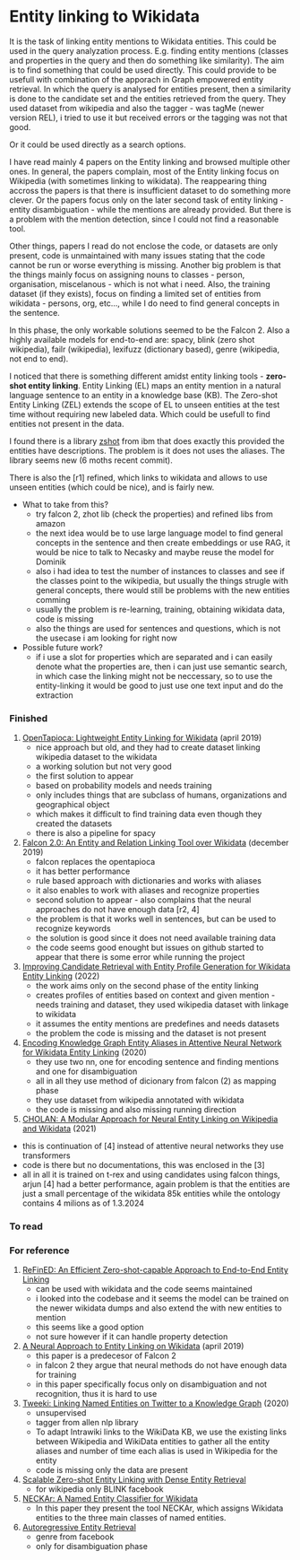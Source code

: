 # Entity linking to Wikidata

It is the task of linking entity mentions to Wikidata entities.
This could be used in the query analyzation process.
E.g. finding entity mentions (classes and properties in the query and then do something like similarity).
The aim is to find something that could be used directly.
This could provide to be usefull with combination of the apporach in Graph empowered entity retrieval.
In which the query is analysed for entities present, then a similarity is done to the candidate set and the entities retrieved from the query.
They used dataset from wikipedia and also the tagger - was tagMe (newer version REL), i tried to use it but received errors or the tagging was not that good.

Or it could be used directly as a search options.

I have read mainly 4 papers on the Entity linking and browsed multiple other ones.
In general, the papers complain, most of the Entity linking focus on Wikipedia (with sometimes linking to wikidata).
The reappearing thing accross the papers is that there is insufficient dataset to do something more clever.
Or the papers focus only on the later second task of entity linking - entity disambiguation - while the mentions are already provided.
But there is a problem with the mention detection, since I could not find a reasonable tool.

Other things, papers I read do not enclose the code, or datasets are only present, code is unmaintained with many issues stating that the code cannot be run or worse everything is missing.
Another big problem is that the things mainly focus on assigning nouns to classes - person, organisation, miscelanous - which is not what i need.
Also, the training dataset (if they exists), focus on finding a limited set of entities from wikidata - persons, org, etc..., while I do need to find general concepts in the sentence.

In this phase, the only workable solutions seemed to be the Falcon 2.
Also a highly available models for end-to-end are: spacy, blink (zero shot wikipedia), failr (wikipedia), lexifuzz (dictionary based), genre (wikipedia, not end to end).

I noticed that there is something different amidst entity linking tools - **zero-shot entity linking**.
Entity Linking (EL) maps an entity mention in a natural language sentence to an entity in a knowledge base (KB). The Zero-shot Entity Linking (ZEL) extends the scope of EL to unseen entities at the test time without requiring new labeled data. 
Which could be usefull to find entities not present in the data.

I found there is a library [zshot](https://github.com/IBM/zshot) from ibm that does exactly this provided the entities have descriptions.
The problem is it does not uses the aliases.
The library seems new (6 moths recent commit).

There is also the [r1] refined, which links to wikidata and allows to use unseen entities (which could be nice), and is fairly new.

- What to take from this?
  - try falcon 2, zhot lib (check the properties) and refined libs from amazon
  - the next idea would be to use large language model to find general concepts in the sentence and then create embeddings or use RAG, it would be nice to talk to Necasky and maybe reuse the model for Dominik
  - also i had idea to test the number of instances to classes and see if the classes point to the wikipedia, but usually the things strugle with general concepts, there would still be problems with the new entities comming
  - usually the problem is re-learning, training, obtaining wikidata data, code is missing
  - also the things are used for sentences and questions, which is not the usecase i am looking for right now
- Possible future work?
  - if i use a slot for properties which are separated and i can easily denote what the properties are, then i can just use semantic search, in which case the linking might not be neccessary, so to use the entity-linking it would be good to just use one text input and do the extraction

### Finished

1. [OpenTapioca: Lightweight Entity Linking for Wikidata](https://ceur-ws.org/Vol-2773/paper-02.pdf) (april 2019)
   - nice approach but old, and they had to create dataset linking wikipedia dataset to the wikidata
   - a working solution but not very good
   - the first solution to appear
   - based on probability models and needs training
   - only includes things that are subclass of humans, organizations and geographical object
   - which makes it difficult to find training data even though they created the datasets
   - there is also a pipeline for spacy
2. [Falcon 2.0: An Entity and Relation Linking Tool over Wikidata](https://arxiv.org/abs/1912.11270) (december 2019)
   - falcon replaces the opentapioca
   - it has better performance
   - rule based approach with dictionaries and works with aliases
   - it also enables to work with aliases and recognize properties
   - second solution to appear - also complains that the neural approaches do not have enough data [r2, 4]
   - the problem is that it works well in sentences, but can be used to recognize keywords
   - the solution is good since it does not need available training data
   - the code seems good enought but issues on github started to appear that there is some error while running the project
3. [Improving Candidate Retrieval with Entity Profile Generation for Wikidata Entity Linking](https://arxiv.org/abs/2202.13404) (2022)
   - the work aims only on the second phase of the entity linking
   - creates profiles of entities based on context and given mention - needs training and dataset, they used wikipedia dataset with linkage to wikidata
   - it assumes the entity mentions are predefines and needs datasets
   - the problem the code is missing and the dataset is not present
4. [Encoding Knowledge Graph Entity Aliases in Attentive Neural Network for Wikidata Entity Linking](https://arxiv.org/abs/1912.06214)  (2020)
   - they use two nn, one for encoding sentence and finding mentions and one for disambiguation
   - all in all they use method of dicionary from falcon (2) as mapping phase
   - they use dataset from wikipedia annotated with wikidata
   - the code is missing and also missing running direction
5. [CHOLAN: A Modular Approach for Neural Entity Linking on Wikipedia and Wikidata](https://arxiv.org/abs/2101.09969) (2021)
  - this is continuation of [4] instead of attentive neural networks they use transformers
  - code is there but no documentations, this was enclosed in the [3]
  - all in all it is trained on t-rex and using candidates using falcon things, arjun [4] had a better performance, again problem is that the entities are just a small percentage of the wikidata 85k entities while the ontology contains 4 milions as of 1.3.2024 

### To read

### For reference

1. [ReFinED: An Efficient Zero-shot-capable Approach to End-to-End Entity Linking](https://arxiv.org/abs/2207.04108)
   - can be used with wikidata and the code seems maintained
   - i looked into the codebase and it seems the model can be trained on the newer wikidata dumps and also extend the with new entities to mention
   - this seems like a good option
   - not sure however if it can handle property detection
2. [A Neural Approach to Entity Linking on Wikidata](https://link.springer.com/chapter/10.1007/978-3-030-15719-7_10) (april 2019)
   - this paper is a predecesor of Falcon 2
   - in falcon 2 they argue that neural methods do not have enough data for training
   - in this paper specifically focus only on disambiguation and not recognition, thus it is hard to use
3. [Tweeki: Linking Named Entities on Twitter to a Knowledge Graph](https://aclanthology.org/2020.wnut-1.29/) (2020)
   - unsupervised
   - tagger from allen nlp library
   - To adapt Intrawiki links to the WikiData KB, we use the existing links between Wikipedia and WikiData entities to gather all the entity aliases and number of time each alias is used in Wikipedia for the entity
   - code is missing only the data are present
4. [Scalable Zero-shot Entity Linking with Dense Entity Retrieval](https://aclanthology.org/2020.emnlp-main.519/)
   - for wikipedia only BLINK facebook
5. [NECKAr: A Named Entity Classifier for Wikidata](https://link.springer.com/chapter/10.1007/978-3-319-73706-5_10)
   -  In this paper they present the tool NECKAr, which assigns Wikidata entities to the three main classes of named entities.
6. [Autoregressive Entity Retrieval](https://openreview.net/forum?id=5k8F6UU39V)
   - genre from facebook
   - only for disambiguation phase 